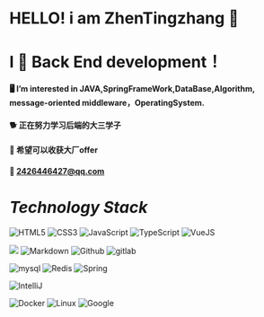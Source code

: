  # HELLO!  i am  ZhenTingzhang   :whale: 
<!-- ![Apache](https://img.shields.io/badge/License-MIT%202.0%20Apache%20Alliance-red?logo=GO?style=flat-square)
![xxx](https://img.shields.io/badge/GitHub-wki-green?logo=github&logoColor=red)
![xx](https://img.shields.io/badge/SpringFrameWook-contribute-brightgreen?logo=Spring)
![x](https://img.shields.io/badge/Tencent-contributor-brightgreen?logo=CodingNinjas)
![x](https://img.shields.io/badge/CloudWeGO-contributor-brightgreen?logo=ByteDance) -->

# I 💖 Back End development！
#### 🖥️ I’m interested in JAVA,SpringFrameWork,DataBase,Algorithm, message-oriented middleware，OperatingSystem.
#### 🐕‍ 正在努力学习后端的大三学子
#### 💬 希望可以收获大厂offer
#### 📮 2426446427@qq.com
# _Technology Stack_
![HTML5](https://img.shields.io/badge/HTML5-E34F26.svg?style=flat-square&logo=html5&logoColor=white)
![CSS3](https://img.shields.io/badge/CSS3-1572B6.svg?style=flat-square&logo=css3&logoColor=white)
![JavaScript](https://img.shields.io/badge/JavaScript-323330.svg?style=flat-square&logo=javascript&logoColor=F7DF1E)
![TypeScript](https://img.shields.io/badge/TypeScript-007ACC.svg?style=flat-square&logo=typescript&logoColor=white)
![VueJS](https://img.shields.io/badge/Vue.js-35495e.svg?style=flat-square&logo=vue.js&logoColor=4FC08D)

 ![](https://img.shields.io/badge/-Git-FCC624?style=flat&logo=git)
 ![Markdown](https://img.shields.io/badge/Markdown-000000.svg?style=flat-square&logo=markdown&logoColor=white)
 ![Github](https://img.shields.io/badge/Github-100000.svg?style=flat-square&logo=github&logoColor=white)
 ![gitlab](https://img.shields.io/badge/Gitlab-330f63.svg?style=flat-square&logo=gitlab&logoColor=white)


![mysql](https://img.shields.io/badge/mysql-00000f.svg?style=flat-square&logo=mysql&logoColor=white)
![Redis](https://img.shields.io/badge/redis-DC382D.svg?style=flat-square&logo=Redis&logoColor=white)
![Spring](https://img.shields.io/badge/Spring-6DB33F.svg?style=flat-square&logo=spring&logoColor=white)

![IntelliJ](https://img.shields.io/badge/IntelliJ_IDEA-black?style=flat-square&logo=intellij-idea&logoColor=white)

![Docker](https://img.shields.io/badge/-Docker-FCC624?style=flat-square&logo=docker&logoColor=white)
![Linux](https://img.shields.io/badge/Linux-FCC624?style=flat-square&logo=linux&logoColor=black)
![Google](https://img.shields.io/badge/Chrome-4285F4?style=flat-square&logo=GoogleChrome&logoColor=white)




